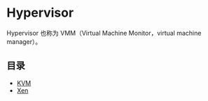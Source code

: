 # Hypervisor

Hypervisor 也称为 VMM（Virtual Machine Monitor，virtual machine manager）。

## 目录

* [KVM](./kvm/README.md)
* [Xen](./xen/README.md)